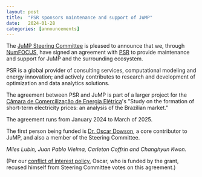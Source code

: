```yaml
---
layout: post
title:  "PSR sponsors maintenance and support of JuMP"
date:   2024-01-28
categories: [announcements]
---
```


The [JuMP Steering Committee](/pages/governance/#steering-committee) is pleased
to announce that we, through [NumFOCUS](https://numfocus.org), have signed an
agreement with [PSR](https://psr-inc.com) to provide maintenance and support for
JuMP and the surrounding ecosystem.

PSR is a global provider of consulting services, computational modeling and
energy innovation; and actively contributes to research and development of
optimization and data analytics solutions.

The agreement between PSR and JuMP is part of a larger project for the
[Câmara de Comercilização de Energia Elétrica](https://www.ccee.org.br)'s "Study
on the formation of short-term electricity prices: an analysis of the Brazilian
market."

The agreement runs from January 2024 to March of 2025.

The first person being funded is [Dr. Oscar Dowson](https://github.com/odow), a
core contributor to JuMP, and also a member of the Steering Committee.

_Miles Lubin, Juan Pablo Vielma, Carleton Coffrin and Changhyun Kwon._

(Per our [conflict of interest policy](/pages/governance/#conflict-of-interest),
Oscar, who is funded by the grant, recused himself from Steering Committee votes
on this agreement.)

